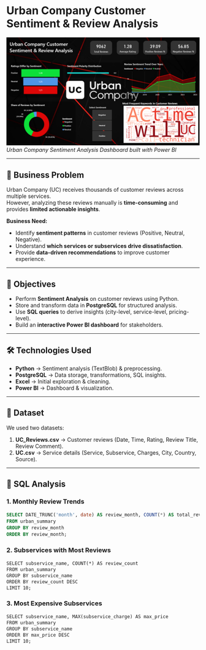 # Urban Company Customer Sentiment & Review Analysis  

![Dashboard Screenshot](https://github.com/khushal728/Urban_Company_CaseStudy/blob/main/Screenshot%202025-08-18%20211523.png)
*Urban Company Sentiment Analysis Dashboard built with Power BI*  

---

## 📌 Business Problem  
Urban Company (UC) receives thousands of customer reviews across multiple services.  
However, analyzing these reviews manually is **time-consuming** and provides **limited actionable insights**.  

**Business Need:**  
- Identify **sentiment patterns** in customer reviews (Positive, Neutral, Negative).  
- Understand **which services or subservices drive dissatisfaction**.  
- Provide **data-driven recommendations** to improve customer experience.  

---

## 🎯 Objectives  
- Perform **Sentiment Analysis** on customer reviews using Python.  
- Store and transform data in **PostgreSQL** for structured analysis.  
- Use **SQL queries** to derive insights (city-level, service-level, pricing-level).  
- Build an **interactive Power BI dashboard** for stakeholders.  

---

## 🛠️ Technologies Used  
- **Python** → Sentiment analysis (TextBlob) & preprocessing.  
- **PostgreSQL** → Data storage, transformations, SQL insights.  
- **Excel** → Initial exploration & cleaning.  
- **Power BI** → Dashboard & visualization.  

---

## 📂 Dataset  
We used two datasets:  
1. **UC_Reviews.csv** → Customer reviews (Date, Time, Rating, Review Title, Review Comment).  
2. **UC.csv** → Service details (Service, Subservice, Charges, City, Country, Source).  

---

## 🧾 SQL Analysis  

### 1. Monthly Review Trends  
```sql
SELECT DATE_TRUNC('month', date) AS review_month, COUNT(*) AS total_reviews
FROM urban_summary
GROUP BY review_month
ORDER BY review_month;
```
### 2. Subservices with Most Reviews
```
SELECT subservice_name, COUNT(*) AS review_count
FROM urban_summary
GROUP BY subservice_name
ORDER BY review_count DESC
LIMIT 10;
```

### 3. Most Expensive Subservices
```
SELECT subservice_name, MAX(subservice_charge) AS max_price
FROM urban_summary
GROUP BY subservice_name
ORDER BY max_price DESC
LIMIT 10;
```
